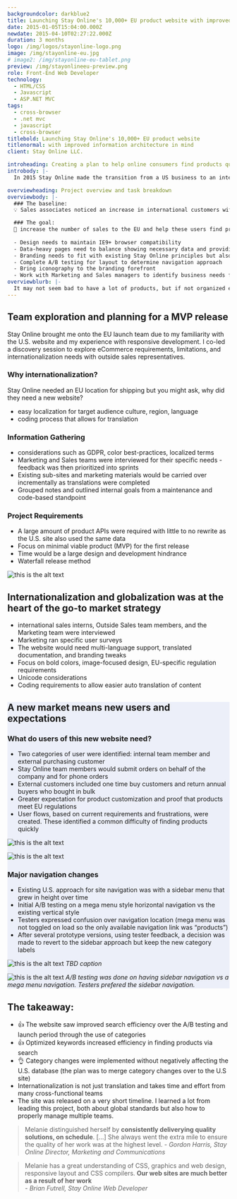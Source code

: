 ```yaml
---
backgroundcolor: darkblue2
title: Launching Stay Online's 10,000+ EU product website with improved information architecture in mind
date: 2015-01-05T15:04:00.000Z
newdate: 2015-04-10T02:27:22.000Z
duration: 3 months
logo: /img/logos/stayonline-logo.png
image: /img/stayonline-eu.jpg
# image2: /img/stayonline-eu-tablet.png
preview: /img/stayonlineeu-preview.png
role: Front-End Web Developer
technology:
  - HTML/CSS
  - Javascript 
  - ASP.NET MVC
tags:
  - cross-browser 
  - .net mvc
  - javascript
  - cross-browser
titlebold: Launching Stay Online's 10,000+ EU product website  
titlenormal: with improved information architecture in mind
client: Stay Online LLC.

introheading: Creating a plan to help online consumers find products quickly and globally
introbody: |-
  In 2015 Stay Online made the transition from a US business to an international one. The company opened a shipping and manufacturing location in the Czech Republic. Stay Online wanted a dedicated website to funnl in EU-specific orders before planning a merged site in the future. The new site would apply internationalization and global UX patterns.

overviewheading: Project overview and task breakdown
overviewbody: |-
  ### The baseline:
  💡 Sales associates noticed an increase in international customers with specific power cord needs that Stay Online could not provide given the high shipping costs when exporting.

  ### The goal:
  🏁 increase the number of sales to the EU and help these users find products they can use quickly
  
  - Design needs to maintain IE9+ browser compatibility
  - Data-heavy pages need to balance showing necessary data and providing an ideal mobile experience
  - Branding needs to fit with existing Stay Online principles but also incorporate global standards and practices
  - Complete A/B testing for layout to determine navigation approach
  - Bring iconography to the branding forefront
  - Work with Marketing and Sales managers to identify business needs for the new homepage
overviewblurb: |-  
  It may not seem bad to have a lot of products, but if not organized efficiently within an e-commerce website then those same products start becoming a huge problem. We needed to create an easy purchasing experience.
---
```



<!-- <section>

<div class="inner-wrap content">

<div class="first">

  ## Creating a plan to help online consumers find products quickly and globally
  In 2015 Stay Online made the transition from a US business to an international one. The 
  company opened a shipping and manufacturing location in the Czech Republic. Stay Online wanted a dedicated website to funnl in EU-specific orders before planning a merged site in the future. The new site would apply internationalization and global UX patterns.

  ### The baseline:
  💡 Sales associates noticed an increase in international customers with specific power cord needs that Stay Online could not provide given the high shipping costs when exporting.

  ### The goal:
  🏁 increase the number of sales to the EU and help these users find products they can use quickly

  [Skip to the results](post/stayonline-eu/#final)

</div>
<div class="div2"> 

## Project overview and task breakdown 

- Design needs to maintain IE9+ browser compatibility
- Data-heavy pages need to balance showing necessary data and providing an ideal mobile experience
- Branding needs to fit with existing Stay Online principles but also incorporate global standards and prictices
- Complete A/B testing for layout to determine navigation approach
- Bring iconography to the branding forefront
- Work with Marketing and Sales managers to identify business needs for the new homepage 

</div>

  > It may not seem bad to have a lot of products, but if not organized efficiently within an e-commerce website then those same products start becoming a huge problem. We needed to create an easy purchasing experience.

</div>

</section> -->

<section class="fullwidth purple">

<div class="inner-wrap">

<!-- <div role="presentation" class="fullwidth img" style="background-image: url(/img/decorative-desk.jpg)">

</div> -->

<div class="newcontent">

  ## Team exploration and planning for a MVP release
  Stay Online brought me onto the EU launch team due to my familiarity with the U.S. website and my experience with responsive development. I co-led a discovery session to explore eCommerce requirements, limitations, and internationalization needs with outside sales representatives.

  ### Why internationalization?
  Stay Online needed an EU location for shipping but you might ask, why did they need a new website?
  - easy localization for target audience culture, region, language
  - coding process that allows for translation



  ### Information Gathering  
  - considerations such as GDPR, color best-practices, localized terms
  - Marketing and Sales teams were interviewed for their specific needs - feedback was then prioritized into sprints      
  - Existing sub-sites and marketing materials would be carried over incrementally as translations were completed
  - Grouped notes and outlined internal goals from a maintenance and code-based standpoint

  
  <div>

  ### Project Requirements  
  - A large amount of product APIs were required with little to no rewrite as the U.S. site also used the same data     
  - Focus on minimal viable product (MVP) for the first release 
  - Time would be a large design and development hindrance
  - Waterfall release method

  </div>


  ![this is the alt text](/img/stayonline-eu-display.png "Title is optional")

</div>

</div>

</section>

<section>
<div class="inner-wrap">

  ## Internationalization and globalization was at the heart of the go-to market strategy 
  - international sales interns, Outside Sales team members, and the Marketing team were interviewed      
  - Marketing ran specific user surveys
  - The website would need multi-language support, translated documentation, and branding tweaks
  - Focus on bold colors, image-focused design, EU-specific regulation requirements
  - Unicode considerations
  - Coding requirements to allow easier auto translation of content 

</div>
</section>

<section style="background-color: #ECEFF9">
<div class="inner-wrap content">
<div class="div-1">

  ## A new market means new users and expectations

  ### What do users of this new website need?  
  - Two categories of user were identified: internal team member and external purchasing customer      
  - Stay Online team members would submit orders on behalf of the company and for phone orders
  - External customers included one time buy customers and return annual buyers who bought in bulk
  - Greater expectation for product customization and proof that products meet EU regulations
  - User flows, based on current requirements and frustrations, were created. These identified a common difficulty of finding products quickly

</div>
<div class="div-2">

  ![this is the alt text](/img/stayonline-eu-sketch3.png "Title is optional")



</div>
<div class="div-3">

  ![this is the alt text](/img/stayonline-eu-sketch2.png "Title is optional")

</div>
<div class="div-4">

  ### Major navigation changes 
  - Existing U.S. approach for site navigation was with a sidebar menu that grew in height over time      
  - Initial A/B testing on a mega menu style horizontal navigation vs the existing vertical style
  - Testers expressed confusion over navigation location (mega menu was not toggled on load so the only available navigation link was “products”)
  - After several prototype versions, using tester feedback, a decision was made to revert to the sidebar approach but keep the new category labels

</div>
<div class="div-5">

  ![this is the alt text](/img/stayonline-eu-design.jpg "Title is optional")
  *TBD caption*

  ![this is the alt text](/img/stayonline-eu-design-abtest.jpg "Title is optional")
  *A/B testing was done on having sidebar navigation vs a mega menu navigation. Testers prefered the sidebar navigation.*

</div>

</div>
</section>

<section id="final" class="takeaway fullwidth">

<div class="inner-wrap">

  ## The takeaway: 
  - 👍 The website saw improved search efficiency over the A/B testing and launch period through the use of categories
  - 👍 Optimized keywords increased efficiency in finding products via search
  - 👌 Category changes were implemented without negatively affecting the U.S. database (the plan was to merge category changes over to the U.S site)
  - Internationalization is not just translation and takes time and effort from many cross-functional teams  
  - The site was released on a very short timeline. I learned a lot from leading this project, both about global standards but also how to properly manage multiple teams.
  </div>
  
</section>

<div class="inner-wrap">

  > Melanie distinguished herself by **consistently deliverying quality solutions, on schedule**. [...] She always went the extra mile to ensure the quality of her work was at the highest level.
  *- Gordon Harris, Stay Online Director, Marketing and Communications*
  
  > Melanie has a great understanding of CSS, graphics and web design, responsive layout and CSS compilers. **Our web sites are much better as a result of her work**   
  *- Brian Futrell, Stay Online Web Developer*

</div>

<!-- 

![this is the alt text](/img/stayonline-eu-display.png "Title is optional")

![this is the alt text](/img/eu-responsive.gif "Title is optional")

 -->
